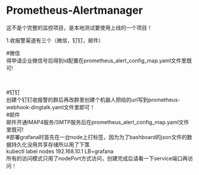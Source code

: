 # Prometheus-Alertmanager
这不是个完整的监控项目，是本地测试要使用上线的一个项目！

1.收报警渠道有三个（微信，钉钉，邮件）

#微信<br/>
得申请企业微信号后得到id配置在prometheus_alert_config_map.yaml文件里既可!

<br/>

#钉钉<br/>
创建个钉钉收报警的群后再改群里创建个机器人把给的url写到prometheus-webhook-dingtalk.yaml文件里即可！
<br/>
#邮件<br/>
邮件开通IMAP4服务/SMTP服务后在prometheus_alert_config_map.yaml文件里既可!
<br/>
#部署grafana时首先在一台node上打标签，因为为了bashboard的json文件的数据持久化没用共享存储所以用了下策<br/>
kubectl label nodes 192.168.10.1  LB=grafana
<br/>
所有的访问模式只用了nodePort方式访问，创建完成后请看一下service端口再访问！
